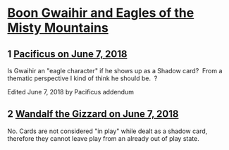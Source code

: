 # [Boon Gwaihir and Eagles of the Misty Mountains](https://community.fantasyflightgames.com/topic/277374-boon-gwaihir-and-eagles-of-the-misty-mountains/)

## 1 [Pacificus on June 7, 2018](https://community.fantasyflightgames.com/topic/277374-boon-gwaihir-and-eagles-of-the-misty-mountains/?do=findComment&comment=3364636)

Is Gwaihir an "eagle character" if he shows up as a Shadow card?  From a thematic perspective I kind of think he should be.  ?

Edited June 7, 2018 by Pacificus
addendum

## 2 [Wandalf the Gizzard on June 7, 2018](https://community.fantasyflightgames.com/topic/277374-boon-gwaihir-and-eagles-of-the-misty-mountains/?do=findComment&comment=3364650)

No. Cards are not considered "in play" while dealt as a shadow card, therefore they cannot leave play from an already out of play state.


